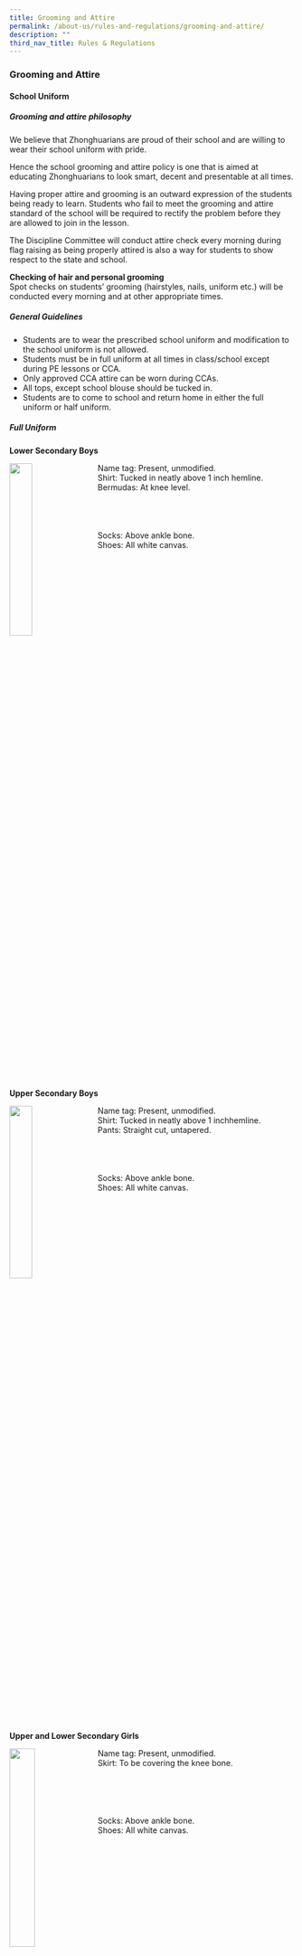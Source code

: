 ```yaml
---
title: Grooming and Attire
permalink: /about-us/rules-and-regulations/grooming-and-attire/
description: ""
third_nav_title: Rules & Regulations
---
```

### **Grooming and Attire**
#### **School Uniform**
##### **Grooming and attire philosophy**
We believe that Zhonghuarians are proud of their school and are willing to wear their school uniform with pride.

Hence the school grooming and attire policy is one that is aimed at educating Zhonghuarians to look smart, decent and presentable at all times.  

Having proper attire and grooming is an outward expression of the students being ready to learn. Students who fail to meet the grooming and attire standard of the school will be required to rectify the problem before they are allowed to join in the lesson.

The Discipline Committee will conduct attire check every morning during flag raising as being properly attired is also a way for students to show respect to the state and school.

**Checking of hair and personal grooming**<br>
Spot checks on students’ grooming (hairstyles, nails, uniform etc.) will be conducted every morning and at other appropriate times.

##### **General Guidelines**
*   Students are to wear the prescribed school uniform and modification to the school uniform is not allowed.
*   Students must be in full uniform at all times in class/school except during PE lessons or CCA.
*   Only approved CCA attire can be worn during CCAs.
*   All tops, except school blouse should be tucked in.
*   Students are to come to school and return home in either the full uniform or half uniform.

##### **Full Uniform**

**Lower Secondary Boys**

<img src="/images/boyslower.jpg" style="width:28%;margin-right:15px;" align = "left">
Name tag: Present, unmodified.<br>
Shirt: Tucked in neatly above 1 inch hemline.<br>
Bermudas: At knee level.<br><br><br><br><br>
Socks: Above ankle bone.<br>
Shoes: All white canvas.

<br clear="left">

**Upper Secondary Boys**

<img src="/images/boysupper.jpg" style="width:28%;margin-right:15px;" align = "left">Name tag: Present, unmodified.<br>
Shirt: Tucked in neatly above 1 inchhemline.<br>
Pants: Straight cut, untapered.<br><br><br><br><br>Socks: Above ankle bone.<br>Shoes: All white canvas.

<br clear="left">

**Upper and Lower Secondary Girls**

<img src="/images/girlsul.jpg" style="width:30%;margin-right:5px;" align = "left">Name tag: Present, unmodified.<br>Skirt: To be covering the knee bone.<br><br><br><br><br><br>Socks: Above ankle bone.<br>Shoes: All white canvas.

<br clear="left">

**PE Attire**

<img src="/images/peattire1.jpg" style="width:28%;margin-right:15px;" align = "left">Should be worn only during PE lesson.<br><br><br>Students are allowed to wear half uniform (PE T-shirt with school bermudas, pants or skirt) for flag raising on days where they have PE lessons before recess.<br><br><br><br><br><br><img src="/images/peattire2.jpg" style="width:28%;margin-right:15px;" align = "left"><br>After their PE lessons, students are to change to their half uniform while in the class.<br><br>Student should change back to their full uniform after recess<br><br>Top must be tucked in neatly

<br clear="left">

**Student Councilors and Monitors**

<img src="/images/scm2.jpg" style="width:28%;margin-right:15px;" align = "left"><br>The Student Councilors and Monitor represent the student leadership body of the school; we believe that their grooming and attire would be exemplary.<br><br>They are to adhere to the strict grooming and attire standard of the school and serve as a role model to the rest of the student population.<br><br><br><br><img src="/images/scm1.jpg" style="width:28%;margin-right:15px;" align = "left"><br>As recognition of their contribution to the school, councilors and monitors are identified by the school tie.

<br clear="left">

**Student Ambassadors/ Award Winners**

<img src="/images/sa.jpg" style="width:30%;margin-right:5px;" align = "left">Students who win award at national level or representing the school as student ambassadors are required to put on the school blazers.<br><br>They are trusted to project a dignified image of the school during such functions.<br><br>The school blazers can be drawn from the Teacher-Advisor of the Student Council.

<br clear="left">

#### **Grooming**

Proper grooming of the students is important to the school as it signifies the pride that students have for themselves. The grooming policies aim to inculcate in our students grooming standards that promote good hygiene as well as to project a proper image of a student to the general public.

**Hair Colour**<br>
Students are not allowed to dye their hair. Students’ hair should be of natural colour.

**Boys (Hair)**

<img src="/images/hair1.jpg" style="width:33%" align=left>
<img src="/images/hair2.jpg" style="width:33%" align=left>
<img src="/images/hair3.jpg" style="width:33%" align=left>

<br clear="left">

|  |  |  |
|:---:|:---:|:---:|
| **Front**<br><br>- Fringe should not be touching the eyebrows.<br>- Hair colour should be natural.<br>- Moustache, beards, goatees or long sideburns are not allowed. | **Side**<br><br>- Sloped<br>- Sideburn should not be lower than the tragus or the mid-point of the external ear. | **Back**<br><br>- Sloped<br>- Hair should not be touching the collar. |
|

**Clean-Shaven and Neat Facial Appearance for Male Students**<br>
Male students must be neat in appearance, clean shaven and no facial hair is allowed. Male students should keep their hair short and tidy. An elaborate hairstyle is not allowed (Eg: Mohawk, overlapped etc)

**Girls (Short Hair)**

<img src="/images/hair4.jpg" style="width:33%" align=left>
<img src="/images/hair5.jpg" style="width:33%" align=left>
<img src="/images/hair6.jpg" style="width:33%" align=left>

<br clear="left">

|  |  |  |
|:---:|:---:|:---:|
| **Front**<br><br>Fringe should not be touching the eyebrows. Hair colour should be natural. | **Side**<br><br>Hair must not touch the shouldersand must be neat. It should not be tied. | **Back**<br><br>Hair should not be touching the collar.|
|

**Girls (Long Hair)**

<img src="/images/hair7.jpg" style="width:33%" align=left>
<img src="/images/hair8.jpg" style="width:33%" align=left>
<img src="/images/hair9.jpg" style="width:33%" align=left>

<br clear="left">

|  |  |  |
|:---:|:---:|:---:|
| **Front**<br><br>Fringe should not be touching the eyebrows<br><br>Hair colour should be natural | **Side**<br><br>Fringe should be pinned neatly and securely behind the ear.<br><br>A single ponytail is recommended. | **Back**<br><br>Hair should not be touching the collar.|
|

The school uniform can be purchased at the following retailer:<br>
**Hong Kong Tat Kee Tailor**<br>
Factory:<br>
Blk 3012, #03-2028/2030<br>
Bedok North Ave 4<br>
Bedok Industrial Park E<br>
Singapore 489978<br>
Tel: 6241 1933<br>
Fax: 6443 9929